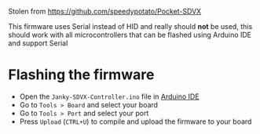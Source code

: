 Stolen from https://github.com/speedypotato/Pocket-SDVX

This firmware uses Serial instead of HID and really should **not** be used, this should work with all microcontrollers that can be flashed using Arduino IDE and support Serial

# Flashing the firmware
* Open the `Janky-SDVX-Controller.ino` file in [Arduino IDE](https://www.arduino.cc/en/software)
* Go to `Tools > Board` and select your board
* Go to `Tools > Port` and select your port
* Press `Upload` (`CTRL+U`) to compile and upload the firmware to your board